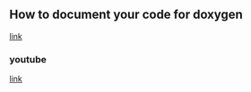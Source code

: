 ## How to document your code for doxygen
[link](http://www-numi.fnal.gov/offline_software/srt_public_context/WebDocs/doxygen-howto.html)
### youtube
[link](https://www.youtube.com/watch?v=LZ5E4vEhsKs)